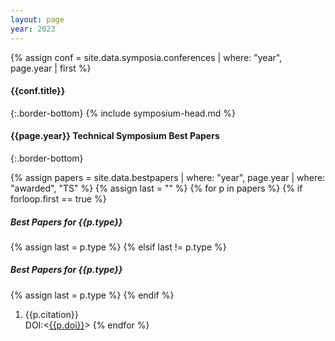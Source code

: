 ```yaml
---
layout: page
year: 2023
---
```

{% assign conf = site.data.symposia.conferences | where: "year", page.year | first %}
#### {{conf.title}}
{:.border-bottom}
{% include symposium-head.md %}


#### {{page.year}} Technical Symposium Best Papers
{:.border-bottom}

{% assign papers = site.data.bestpapers | where: "year", page.year | where: "awarded", "TS" %}
{% assign last = "" %}
{% for p in papers %}
{% if forloop.first == true %}
##### Best Papers for {{p.type}}
{% assign last = p.type %}
{% elsif last != p.type %}
##### Best Papers for {{p.type}}
{% assign last = p.type %}
{% endif %}
1. {{p.citation}}<br>DOI:&lt;[{{p.doi}}]({{p.doi}})&gt;
{% endfor %}





